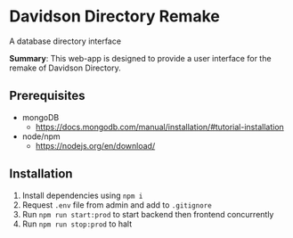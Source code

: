 # Davidson Directory Remake

A database directory interface

**Summary**: This web-app is designed to provide a user interface for the remake of Davidson Directory.

## Prerequisites

* mongoDB
  * https://docs.mongodb.com/manual/installation/#tutorial-installation
* node/npm
  * https://nodejs.org/en/download/

## Installation

1.  Install dependencies using `npm i`
2.  Request `.env` file from admin and add to `.gitignore`
3.  Run `npm run start:prod` to start backend then frontend concurrently
4.  Run `npm run stop:prod` to halt
